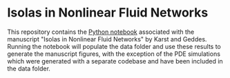 # Isolas in Nonlinear Fluid Networks

This repository contains the [Python notebook](https://github.com/NathanKarst/Isolas/blob/main/isola.ipynb) associated with the manuscript "Isolas in Nonlinear Fluid Networks" by Karst and Geddes. Running the notebook will populate the data folder and use these results to generate the manuscript figures, with the exception of the PDE simulations which were generated with a separate codebase and have been included in the data folder.
